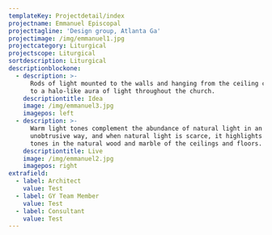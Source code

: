 ```yaml
---
templateKey: Projectdetail/index
projectname: Emmanuel Episcopal
projecttagline: 'Design group, Atlanta Ga'
projectimage: /img/emmanuel1.jpg
projectcategory: Liturgical
projectscope: Liturgical
sortdescription: Liturgical
descriptionblockone:
  - description: >-
      Rods of light mounted to the walls and hanging from the ceiling contribute
      to a halo-like aura of light throughout the church.
    descriptiontitle: Idea
    image: /img/emmanuel3.jpg
    imagepos: left
  - description: >-
      Warm light tones complement the abundance of natural light in an
      unobtrusive way, and when natural light is scarce, it highlights the earth
      tones in the natural wood and marble of the ceilings and floors.
    descriptiontitle: Live
    image: /img/emmanuel2.jpg
    imagepos: right
extrafield:
  - label: Architect
    value: Test
  - label: GY Team Member
    value: Test
  - label: Consultant
    value: Test
---
```


